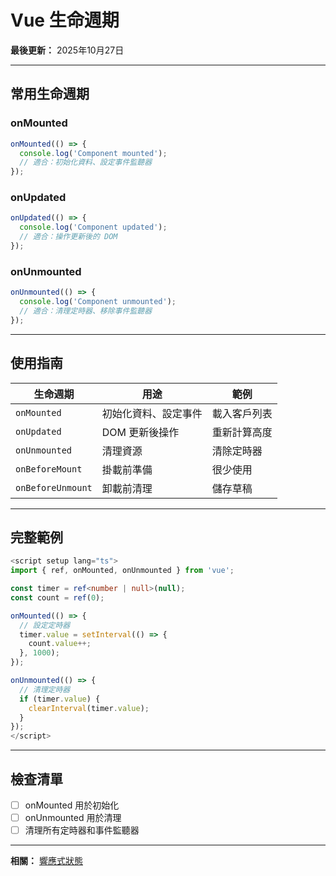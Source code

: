 # Vue 生命週期

**最後更新：** 2025年10月27日

---

## 常用生命週期

### onMounted

```typescript
onMounted(() => {
  console.log('Component mounted');
  // 適合：初始化資料、設定事件監聽器
});
```

### onUpdated

```typescript
onUpdated(() => {
  console.log('Component updated');
  // 適合：操作更新後的 DOM
});
```

### onUnmounted

```typescript
onUnmounted(() => {
  console.log('Component unmounted');
  // 適合：清理定時器、移除事件監聽器
});
```

---

## 使用指南

| 生命週期 | 用途 | 範例 |
|----------|------|------|
| `onMounted` | 初始化資料、設定事件 | 載入客戶列表 |
| `onUpdated` | DOM 更新後操作 | 重新計算高度 |
| `onUnmounted` | 清理資源 | 清除定時器 |
| `onBeforeMount` | 掛載前準備 | 很少使用 |
| `onBeforeUnmount` | 卸載前清理 | 儲存草稿 |

---

## 完整範例

```typescript
<script setup lang="ts">
import { ref, onMounted, onUnmounted } from 'vue';

const timer = ref<number | null>(null);
const count = ref(0);

onMounted(() => {
  // 設定定時器
  timer.value = setInterval(() => {
    count.value++;
  }, 1000);
});

onUnmounted(() => {
  // 清理定時器
  if (timer.value) {
    clearInterval(timer.value);
  }
});
</script>
```

---

## 檢查清單

- [ ] onMounted 用於初始化
- [ ] onUnmounted 用於清理
- [ ] 清理所有定時器和事件監聽器

---

**相關：** [響應式狀態](./響應式狀態.md)

